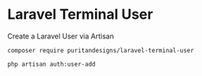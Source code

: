 # Laravel Terminal User

Create a Laravel User via Artisan

`composer require puritandesigns/laravel-terminal-user`

`php artisan auth:user-add`
